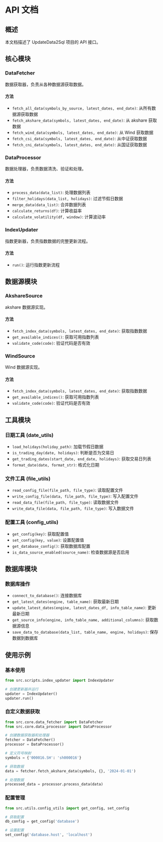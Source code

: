 # API 文档

## 概述

本文档描述了 UpdateData2Sql 项目的 API 接口。

## 核心模块

### DataFetcher

数据获取器，负责从各种数据源获取数据。

#### 方法

- `fetch_all_data(symbols_by_source, latest_dates, end_date)`: 从所有数据源获取数据
- `fetch_akshare_data(symbols, latest_dates, end_date)`: 从 akshare 获取数据
- `fetch_wind_data(symbols, latest_dates, end_date)`: 从 Wind 获取数据
- `fetch_csi_data(symbols, latest_dates, end_date)`: 从中证获取数据
- `fetch_cni_data(symbols, latest_dates, end_date)`: 从国证获取数据

### DataProcessor

数据处理器，负责数据清洗、验证和处理。

#### 方法

- `process_data(data_list)`: 处理数据列表
- `filter_holidays(data_list, holidays)`: 过滤节假日数据
- `merge_data(data_list)`: 合并数据列表
- `calculate_returns(df)`: 计算收益率
- `calculate_volatility(df, window)`: 计算波动率

### IndexUpdater

指数更新器，负责指数数据的完整更新流程。

#### 方法

- `run()`: 运行指数更新流程

## 数据源模块

### AkshareSource

akshare 数据源实现。

#### 方法

- `fetch_index_data(symbols, latest_dates, end_date)`: 获取指数数据
- `get_available_indices()`: 获取可用指数列表
- `validate_code(code)`: 验证代码是否有效

### WindSource

Wind 数据源实现。

#### 方法

- `fetch_index_data(symbols, latest_dates, end_date)`: 获取指数数据
- `get_available_indices()`: 获取可用指数列表
- `validate_code(code)`: 验证代码是否有效

## 工具模块

### 日期工具 (date_utils)

- `load_holidays(holiday_path)`: 加载节假日数据
- `is_trading_day(date, holidays)`: 判断是否为交易日
- `get_trading_dates(start_date, end_date, holidays)`: 获取交易日列表
- `format_date(date, format_str)`: 格式化日期

### 文件工具 (file_utils)

- `read_config_file(file_path, file_type)`: 读取配置文件
- `write_config_file(data, file_path, file_type)`: 写入配置文件
- `read_data_file(file_path, file_type)`: 读取数据文件
- `write_data_file(data, file_path, file_type)`: 写入数据文件

### 配置工具 (config_utils)

- `get_config(key)`: 获取配置值
- `set_config(key, value)`: 设置配置值
- `get_database_config()`: 获取数据库配置
- `is_data_source_enabled(source_name)`: 检查数据源是否启用

## 数据库模块

### 数据库操作

- `connect_to_database()`: 连接数据库
- `get_latest_dates(engine, table_name)`: 获取最新日期
- `update_latest_dates(engine, latest_dates_df, info_table_name)`: 更新最新日期
- `get_source_info(engine, info_table_name, additional_columns)`: 获取数据源信息
- `save_data_to_database(data_list, table_name, engine, holidays)`: 保存数据到数据库

## 使用示例

### 基本使用

```python
from src.scripts.index_updater import IndexUpdater

# 创建更新器并运行
updater = IndexUpdater()
updater.run()
```

### 自定义数据获取

```python
from src.core.data_fetcher import DataFetcher
from src.core.data_processor import DataProcessor

# 创建数据获取器和处理器
fetcher = DataFetcher()
processor = DataProcessor()

# 定义符号映射
symbols = {'000016.SH': 'sh000016'}

# 获取数据
data = fetcher.fetch_akshare_data(symbols, {}, '2024-01-01')

# 处理数据
processed_data = processor.process_data(data)
```

### 配置管理

```python
from src.utils.config_utils import get_config, set_config

# 获取配置
db_config = get_config('database')

# 设置配置
set_config('database.host', 'localhost')
```
